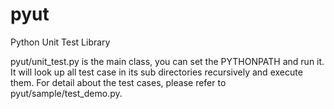# pyut
Python Unit Test Library

pyut/unit_test.py is the main class, you can set the PYTHONPATH and run it.
It will look up all test case in its sub directories recursively and execute them.
For detail about the test cases, please refer to pyut/sample/test_demo.py.
